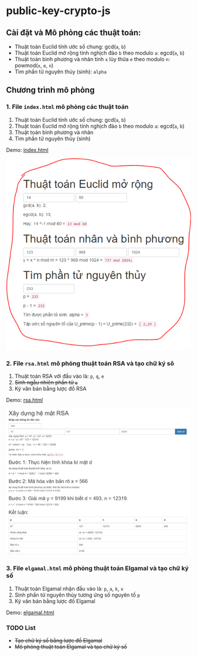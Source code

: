 # public-key-crypto-js
## Cài đặt và Mô phỏng các thuật toán:

* Thuật toán Euclid tính ước số chung: gcd(`a`, `b`)
* Thuật toán Euclid mở rộng tính nghịch đảo `b` theo modulo `a`: egcd(`a`, `b`)
* Thuật toán bình phương và nhân tính `x` lũy thừa `e` theo modulo `n`: powmod(`x`, `e`, `n`)
* Tìm phần tử nguyên thủy (sinh): `alpha`

## Chương trình mô phỏng

### 1. File `index.html` mô phỏng các thuật toán

1. Thuật toán Euclid tính ước số chung: gcd(`a`, `b`)
2. Thuật toán Euclid mở rộng tính nghịch đảo `b` theo modulo `a`: egcd(`a`, `b`)
3. Thuật toán bình phương và nhân
4. Tìm phần tử nguyên thủy (sinh)

Demo: [index.html](http://how.vndemy.com/uet/anhttt/index.html)

![Chương trình mô phỏng][1-thuat-toan-cai-dat]

### 2. File `rsa.html` mô phỏng thuật toán RSA và tạo chữ ký sô

1. Thuật toán RSA với đầu vào là: `p`, `q`, `e`
2. ~~Sinh ngẫu nhiên phần tử `e`~~
3. Ký văn bản bằng lược đồ RSA

Demo: [rsa.html](http://how.vndemy.com/uet/anhttt/rsa.html)

![Mô phỏng thuật toán RSA][2-mo-phong-rsa]

### 3. File `elgamal.html` mô phỏng thuật toán Elgamal và tạo chữ ký số

1. Thuật toán Elgamal nhận đầu vào là: `p`, `a`, `k`, `x`
2. Sinh phần tử nguyên thủy tương ứng số nguyên tố `p` 
3. Ký văn bản bằng lược đồ Elgamal

Demo: [elgamal.html](http://how.vndemy.com/uet/anhttt/elgamal.html)

### TODO List
- ~~Tạo chữ ký số bằng lược đồ Elgamal~~
- ~~Mô phỏng thuật toán Elgamal và tạo chữ ký số~~


[1-thuat-toan-cai-dat]: https://github.com/Vunb/public-key-crypto-js/raw/master/images/thuat-toan-cai-dat.PNG
[2-mo-phong-rsa]: https://github.com/Vunb/public-key-crypto-js/raw/master/images/mo-phong-rsa.PNG